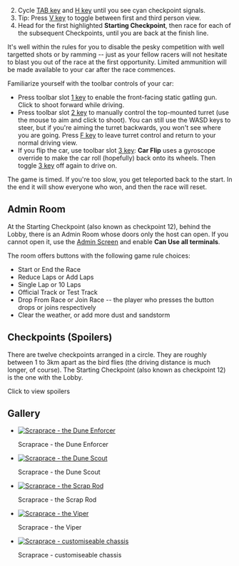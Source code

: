 2.  Cycle [TAB key](https://spaceengineers.wiki.gg/wiki/Key_Bindings "Key Bindings") and [H key](https://spaceengineers.wiki.gg/wiki/Key_Bindings "Key Bindings") until you see cyan checkpoint signals.
3.  Tip: Press [V key](https://spaceengineers.wiki.gg/wiki/Key_Bindings "Key Bindings") to toggle between first and third person view.
4.  Head for the first highlighted **Starting Checkpoint**, then race for each of the subsequent Checkpoints, until you are back at the finish line.

It's well within the rules for you to disable the pesky competition with well targetted shots or by ramming -- just as your fellow racers will not hesitate to blast you out of the race at the first opportunity. Limited ammunition will be made available to your car after the race commences.

Familiarize yourself with the toolbar controls of your car:

*   Press toolbar slot [1 key](https://spaceengineers.wiki.gg/wiki/Key_Bindings "Key Bindings") to enable the front-facing static gatling gun. Click to shoot forward while driving.
*   Press toolbar slot [2 key](https://spaceengineers.wiki.gg/wiki/Key_Bindings "Key Bindings") to manually control the top-mounted turret (use the mouse to aim and click to shoot). You can still use the WASD keys to steer, but if you're aiming the turret backwards, you won't see where you are going. Press [F key](https://spaceengineers.wiki.gg/wiki/Key_Bindings "Key Bindings") to leave turret control and return to your normal driving view.
*   If you flip the car, use toolbar slot [3 key](https://spaceengineers.wiki.gg/wiki/Key_Bindings "Key Bindings"): **Car Flip** uses a gyroscope override to make the car roll (hopefully) back onto its wheels. Then toggle [3 key](https://spaceengineers.wiki.gg/wiki/Key_Bindings "Key Bindings") off again to drive on.

The game is timed. If you're too slow, you get teleported back to the start. In the end it will show everyone who won, and then the race will reset.

## Admin Room

At the Starting Checkpoint (also known as checkpoint 12), behind the Lobby, there is an Admin Room whose doors only the host can open. If you cannot open it, use the [Admin Screen](https://spaceengineers.wiki.gg/wiki/Admin_Screen "Admin Screen") and enable **Can Use all terminals**.

The room offers buttons with the following game rule choices:

*   Start or End the Race
*   Reduce Laps or Add Laps
*   Single Lap or 10 Laps
*   Official Track or Test Track
*   Drop From Race or Join Race -- the player who presses the button drops or joins respectively
*   Clear the weather, or add more dust and sandstorm

## Checkpoints (Spoilers)

There are twelve checkpoints arranged in a circle. They are roughly between 1 to 3km apart as the bird flies (the driving distance is much longer, of course). The Starting Checkpoint (also known as checkpoint 12) is the one with the Lobby.

Click to view spoilers

## Gallery

*   [![Scraprace - the Dune Enforcer](https://spaceengineers.wiki.gg/images/thumb/Scraprace-dune-enforcer.jpg/120px-Scraprace-dune-enforcer.jpg?de0c50)](https://spaceengineers.wiki.gg/wiki/File:Scraprace-dune-enforcer.jpg "Scraprace - the Dune Enforcer")
    
    Scraprace - the Dune Enforcer
    
*   [![Scraprace - the Dune Scout](https://spaceengineers.wiki.gg/images/thumb/Scraprace-dune-scout.jpg/120px-Scraprace-dune-scout.jpg?4d04df)](https://spaceengineers.wiki.gg/wiki/File:Scraprace-dune-scout.jpg "Scraprace - the Dune Scout")
    
    Scraprace - the Dune Scout
    
*   [![Scraprace - the Scrap Rod](https://spaceengineers.wiki.gg/images/thumb/Scraprace-scrap-rod.jpg/120px-Scraprace-scrap-rod.jpg?50c515)](https://spaceengineers.wiki.gg/wiki/File:Scraprace-scrap-rod.jpg "Scraprace - the Scrap Rod")
    
    Scraprace - the Scrap Rod
    
*   [![Scraprace - the Viper](https://spaceengineers.wiki.gg/images/thumb/Scraprace-viper.jpg/120px-Scraprace-viper.jpg?e4e523)](https://spaceengineers.wiki.gg/wiki/File:Scraprace-viper.jpg "Scraprace - the Viper")
    
    Scraprace - the Viper
    
*   [![Scraprace - customiseable chassis](https://spaceengineers.wiki.gg/images/thumb/Scraprace-chassis.jpg/120px-Scraprace-chassis.jpg?df3b1b)](https://spaceengineers.wiki.gg/wiki/File:Scraprace-chassis.jpg "Scraprace - customiseable chassis")
    
    Scraprace - customiseable chassis